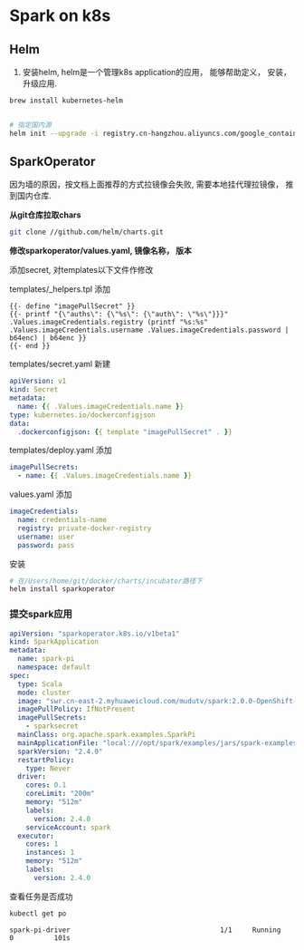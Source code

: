 # Spark on k8s

## Helm
1. 安装helm, helm是一个管理k8s application的应用， 能够帮助定义， 安装， 升级应用.
```sh
brew install kubernetes-helm


# 指定国内源
helm init --upgrade -i registry.cn-hangzhou.aliyuncs.com/google_containers/tiller:v2.14.3 --stable-repo-url https://kubernetes.oss-cn-hangzhou.aliyuncs.com/charts
```

## SparkOperator
因为墙的原因，按文档上面推荐的方式拉镜像会失败, 需要本地挂代理拉镜像， 推到国内仓库.

**从git仓库拉取chars**
```sh
git clone //github.com/helm/charts.git
```

**修改sparkoperator/values.yaml, 镜像名称， 版本**

添加secret, 对templates以下文件作修改

templates/_helpers.tpl 添加

```tpl
{{- define "imagePullSecret" }}
{{- printf "{\"auths\": {\"%s\": {\"auth\": \"%s\"}}}" .Values.imageCredentials.registry (printf "%s:%s" .Values.imageCredentials.username .Values.imageCredentials.password | b64enc) | b64enc }}
{{- end }}
```

templates/secret.yaml 新建
```yaml
apiVersion: v1
kind: Secret
metadata:
  name: {{ .Values.imageCredentials.name }}
type: kubernetes.io/dockerconfigjson
data:
  .dockerconfigjson: {{ template "imagePullSecret" . }}
```

templates/deploy.yaml 添加
```yaml
imagePullSecrets:
  - name: {{ .Values.imageCredentials.name }}
```

values.yaml 添加
```yaml
imageCredentials:
  name: credentials-name
  registry: private-docker-registry
  username: user
  password: pass
```

安装
```sh
# 在/Users/home/git/docker/charts/incubator路径下
helm install sparkoperator
```

### 提交spark应用
```yaml
apiVersion: "sparkoperator.k8s.io/v1beta1"
kind: SparkApplication
metadata:
  name: spark-pi
  namespace: default
spec:
  type: Scala
  mode: cluster
  image: "swr.cn-east-2.myhuaweicloud.com/mudutv/spark:2.0.0-OpenShift-2.4.0"
  imagePullPolicy: IfNotPresent
  imagePullSecrets:
    - sparksecret
  mainClass: org.apache.spark.examples.SparkPi
  mainApplicationFile: "local:///opt/spark/examples/jars/spark-examples_2.11-2.4.0.jar"
  sparkVersion: "2.4.0"
  restartPolicy:
    type: Never
  driver:
    cores: 0.1
    coreLimit: "200m"
    memory: "512m"
    labels:
      version: 2.4.0
    serviceAccount: spark
  executor:
    cores: 1
    instances: 1
    memory: "512m"
    labels:
      version: 2.4.0
```

查看任务是否成功
```sh
kubectl get po 
```

```
spark-pi-driver                                     1/1     Running             0          101s
```

